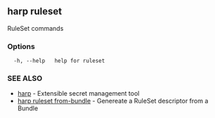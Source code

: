 ## harp ruleset

RuleSet commands

### Options

```
  -h, --help   help for ruleset
```

### SEE ALSO

* [harp](harp.md)	 - Extensible secret management tool
* [harp ruleset from-bundle](harp_ruleset_from-bundle.md)	 - Genereate a RuleSet descriptor from a Bundle

